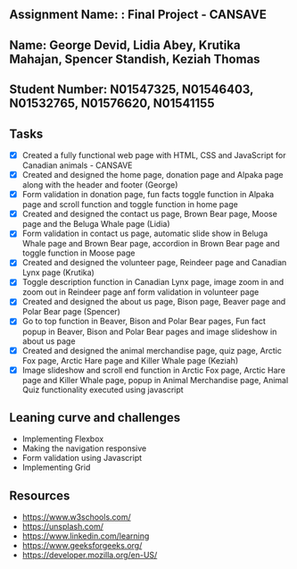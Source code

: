 ## Assignment Name: : Final Project - CANSAVE

## Name: George Devid, Lidia Abey, Krutika Mahajan, Spencer Standish, Keziah Thomas

## Student Number: N01547325, N01546403, N01532765, N01576620, N01541155

## Tasks

- [x] Created a fully functional web page with HTML, CSS and JavaScript for Canadian animals - CANSAVE
- [x] Created and designed the home page, donation page and Alpaka page along with the header and footer (George)
- [x] Form validation in donation page, fun facts toggle function in Alpaka page and scroll function and toggle function in home page
- [x] Created and designed the contact us page, Brown Bear page, Moose page and the Beluga Whale page (Lidia)
- [x] Form validation in contact us page, automatic slide show in Beluga Whale page and Brown Bear page, accordion in Brown Bear page and toggle function in Moose page
- [x] Created and designed the volunteer page, Reindeer page and Canadian Lynx page (Krutika)
- [x] Toggle description function in Canadian Lynx page, image zoom in and zoom out in Reindeer page anf form validation in volunteer page
- [x] Created and designed the about us page, Bison page, Beaver page and Polar Bear page (Spencer)
- [x] Go to top function in Beaver, Bison and Polar Bear pages, Fun fact popup in Beaver, Bison and Polar Bear pages and image slideshow in about us page
- [x] Created and designed the animal merchandise page, quiz page, Arctic Fox page, Arctic Hare page and Killer Whale page (Keziah)
- [x] Image slideshow and scroll end function in Arctic Fox page, Arctic Hare page and Killer Whale page, popup in Animal Merchandise page, Animal Quiz functionality executed using javascript

## Leaning curve and challenges

- Implementing Flexbox
- Making the navigation responsive
- Form validation using Javascript
- Implementing Grid

## Resources

- https://www.w3schools.com/
- https://unsplash.com/
- https://www.linkedin.com/learning
- https://www.geeksforgeeks.org/
- https://developer.mozilla.org/en-US/

